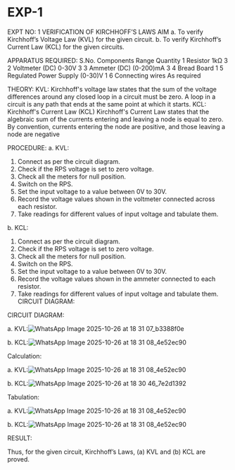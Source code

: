 # EXP-1
EXPT NO: 1	VERIFICATION OF KIRCHHOFF’S LAWS
AIM
a.   To verify Kirchhoff’s Voltage Law (KVL) for the given circuit. 
b.   To verify Kirchhoff’s Current Law (KCL) for the given circuits.

APPARATUS REQUIRED:
S.No.	Components	Range	Quantity
1	Resistor	1kΩ	3
2	Voltmeter (DC)	0-30V	3
3	Ammeter (DC)	(0-200)mA	3
4	Bread Board		1
5	Regulated Power Supply	(0-30)V	1
6	Connecting wires		As required

THEORY:
KVL: Kirchhoff's voltage law states that the sum of the voltage differences around any closed loop in a circuit must be zero. A loop in a circuit is any path that ends at the same point at which it starts.
KCL:
Kirchhoff's Current Law (KCL) Kirchhoff's Current Law states that the algebraic sum of the currents entering and leaving a node is equal to zero. By convention, currents entering the node are positive, and those leaving a node are negative


PROCEDURE:
a.   KVL:
1.   Connect as per the circuit diagram.
2.   Check if the RPS voltage is set to zero voltage.
3.   Check all the meters for null position.
4.   Switch on the RPS.
5.   Set the input voltage to a value between 0V to 30V.
6.   Record the voltage values shown in the voltmeter connected across each resistor.
7.   Take readings for different values of input voltage and tabulate them.


b.  KCL:
1.   Connect as per the circuit diagram.
2.   Check if the RPS voltage is set to zero voltage.
3.   Check all the meters for null position.
4.   Switch on the RPS.
5.   Set the input voltage to a value between 0V to 30V.
6.   Record the voltage values shown in the ammeter connected to each resistor.
7.   Take readings for different values of input voltage and tabulate them. 
CIRCUIT DIAGRAM:

CIRCUIT DIAGRAM:


a.   KVL:![WhatsApp Image 2025-10-26 at 18 31 07_b3388f0e](https://github.com/user-attachments/assets/97cbe913-8019-4d64-8dad-3ccf4a820491)

 


b.  KCL:![WhatsApp Image 2025-10-26 at 18 31 08_4e52ec90](https://github.com/user-attachments/assets/d6fde487-2c73-4c64-a19b-bfeb0146d683)

 

Calculation:

a.   KVL:![WhatsApp Image 2025-10-26 at 18 31 08_4e52ec90](https://github.com/user-attachments/assets/ae52e96a-8db1-410d-96df-6d23abc545e8)


 


b.  KCL:![WhatsApp Image 2025-10-26 at 18 30 46_7e2d1392](https://github.com/user-attachments/assets/663fe605-3375-41de-857f-1542ba5eed0a)





Tabulation:

a.   KVL:![WhatsApp Image 2025-10-26 at 18 31 08_4e52ec90](https://github.com/user-attachments/assets/eeec83e0-4b94-44d4-970c-c55417fab3fd)

 


b.  KCL:![WhatsApp Image 2025-10-26 at 18 31 08_4e52ec90](https://github.com/user-attachments/assets/2a3e58a1-4011-4401-b23d-8bed53a815b0)




RESULT:

Thus, for the given circuit, Kirchhoff’s Laws, (a) KVL and (b) KCL are proved.
